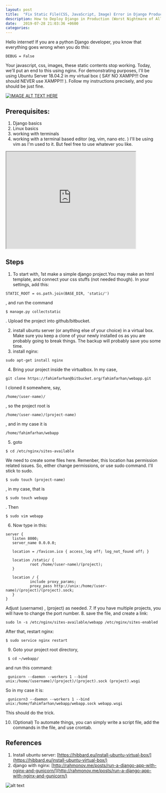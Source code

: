```yaml
---
layout: post
title:  "Fix Static File(CSS, JavaScript, Image) Error in Django Production with Nginx"
description: How to Deploy Django in Production (Worst Nightmare of All Time!)
date:   2019-07-28 21:03:36 +0600
categories:
---
```


Hello internet!
If you are a python Django developer, you know that everything goes wrong when you do this:
```
DEBUG = False
```
Your javascript, css, images, these static contents stop working. Today, we'll put an end to this using nginx. 
For demonstrating purposes, I'll be using Ubuntu Server 18.04.2 in my virtual box ( SAY NO XAMPP!!! One should NEVER use XAMPP!!! ). Follow my instructions precisely, and you should be just fine.

[![IMAGE ALT TEXT HERE](http://img.youtube.com/vi/4Ouc1VPNpMU/0.jpg)](http://www.youtube.com/watch?v=4Ouc1VPNpMU)
## Prerequisites:
1. Django basics
2. Linux basics 
3. working with terminals
4. working with a terminal based editor (eg, vim, nano etc. ) I'll be using vim as I'm used to it. But feel free to use whatever you like.

 <iframe width="420" height="315"
src="https://www.youtube.com/embed/tgbNymZ7vqY">
</iframe> 

## Steps
1. To start with, 1st make a simple django project.You may make an html template, and connect your css stuffs (not needed though). In your settings, add this: 
```
STATIC_ROOT = os.path.join(BASE_DIR, 'static/') 
```
, and run the command 
``` 
$ manage.py collectstatic
```
. Upload the project into github/bitbucket.

2. install ubuntu server (or anything else of your choice) in a virtual box. Make sure you keep a clone of your newly installed os as you are probably going to break things. The backup will probably save you some time.
3. install nginx:

``` 
sudo apt-get install nginx 
```

4. Bring your project inside the virtualbox. In my case, 

``` 
git clone https://fahimfarhan@bitbucket.org/fahimfarhan/webapp.git 
```
I cloned it somewhere, say, 
```
/home/(user-name)/
```
, so the project root is  
```
/home/(user-name)/(project-name)
```
, and in my case it is 
```
/home/fahimfarhan/webapp
```

5. goto 
```
$ cd /etc/nginx/sites-available 
```
We need to create some files here. Remenber, this location has permission related issues. So, either change permissions, or use sudo command. I'll stick to sudo.
```
$ sudo touch (project-name)
```
, in my case, that is 
```
$ sudo touch webapp
```
. Then 
``` 
$ sudo vim webapp
```
 
 6. Now type in this:
 ```
 server {
    listen 8000;
    server_name 0.0.0.0;

    location = /favicon.ico { access_log off; log_not_found off; }

    location /static/ {
            root /home/(user-name)/(project);
    }

    location / {
            include proxy_params;
            proxy_pass http://unix:/home/(user-name)/(project)/(project).sock;
    }
}
 ```
 Adjust (username) , (project) as needed.
7. If you have multiple projects, you will have to change the port number.
8. save the file, and create a link:
``` 
sudo ln -s /etc/nginx/sites-available/webapp /etc/nginx/sites-enabled 
```
After that, restart nginx:
``` 
$ sudo service nginx restart 
```
9. Goto your project root directory, 
```
 $ cd ~/webapp/
 ``` 
 and run this command:
```
 gunicorn --daemon --workers 1 --bind unix:/home/(username)/(project)/(project).sock (project).wsgi 
 ```
So in my case it is: 
```
 gunicorn3 --daemon --workers 1 --bind unix:/home/fahimfarhan/webapp/webapp.sock webapp.wsgi 
 ```

This should do the trick.


10. (Optional) To automate things, you can simply write a script file, add the commands in the file, and use crontab.
## References
1. Install ubuntu server: [https://hibbard.eu/install-ubuntu-virtual-box/](https://hibbard.eu/install-ubuntu-virtual-box/)
2. django with nginx: [http://rahmonov.me/posts/run-a-django-app-with-nginx-and-gunicorn/](http://rahmonov.me/posts/run-a-django-app-with-nginx-and-gunicorn/)

![alt text](https://i.imgur.com/hBHkhGN.jpg "Logo Title Text 1")
